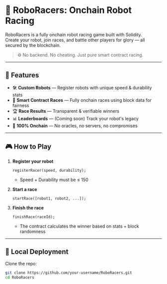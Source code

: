 # 🤖 RoboRacers: Onchain Robot Racing   
   
RoboRacers is a fully onchain robot racing game built with Solidity.      
Create your robot, join races, and battle other players for glory — all secured by the blockchain.  
  
> ⚙️ No backend. No cheating. Just pure smart contract racing.

---

## 🚀 Features

- 🛠️ **Custom Robots** — Register robots with unique speed & durability stats   
- 🏁 **Smart Contract Races** — Fully onchain races using block data for fairness  
- 🏆 **Race Results** — Transparent & verifiable winners  
- 📊 **Leaderboards** — (Coming soon) Track your robot's legacy   
- 🔐 **100% Onchain** — No oracles, no servers, no compromises  

---

## 🎮 How to Play

1. **Register your robot**
    ```solidity
    registerRacer(speed, durability);
    ```
    - Speed + Durability must be ≤ 150

2. **Start a race**
    ```solidity
    startRace([robot1, robot2, ...]);
    ```

3. **Finish the race**
    ```solidity
    finishRace(raceId);
    ```
    - The contract calculates the winner based on stats + block randomness

---

## 🧪 Local Deployment

Clone the repo:

```bash
git clone https://github.com/your-username/RoboRacers.git
cd RoboRacers
